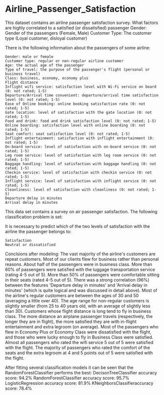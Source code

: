 # Airline_Passenger_Satisfaction
This dataset contains an airline passenger satisfaction survey. What factors are highly correlated to a satisfied (or dissatisfied) passenger
Gender: Gender of the passengers (Female, Male)
Customer Type: The customer type (Loyal customer, disloyal customer)



There is the following information about the passengers of some airline:

    Gender: male or female
    Customer type: regular or non-regular airline customer
    Age: the actual age of the passenger
    Type of travel: the purpose of the passenger's flight (personal or business travel)
    Class: business, economy, economy plus
    Flight distance
    Inflight wifi service: satisfaction level with Wi-Fi service on board (0: not rated; 1-5)
    Departure/Arrival time convenient: departure/arrival time satisfaction level (0: not rated; 1-5)
    Ease of Online booking: online booking satisfaction rate (0: not rated; 1-5)
    Gate location: level of satisfaction with the gate location (0: not rated; 1-5)
    Food and drink: food and drink satisfaction level (0: not rated; 1-5)
    Online boarding: satisfaction level with online boarding (0: not rated; 1-5)
    Seat comfort: seat satisfaction level (0: not rated; 1-5)
    Inflight entertainment: satisfaction with inflight entertainment (0: not rated; 1-5)
    On-board service: level of satisfaction with on-board service (0: not rated; 1-5)
    Leg room service: level of satisfaction with leg room service (0: not rated; 1-5)
    Baggage handling: level of satisfaction with baggage handling (0: not rated; 1-5)
    Checkin service: level of satisfaction with checkin service (0: not rated; 1-5)
    Inflight service: level of satisfaction with inflight service (0: not rated; 1-5)
    Cleanliness: level of satisfaction with cleanliness (0: not rated; 1-5)
    Departure delay in minutes
    Arrival delay in minutes

This data set contains a survey on air passenger satisfaction. The following classification problem is set:

It is necessary to predict which of the two levels of satisfaction with the airline the passenger belongs to:

    Satisfaction
    Neutral or dissatisfied


Conclsions after modeling:
The vast majority of the airline's customers are repeat customers.
Most of our clients flew for business rather than personal reasons.
About half of the passengers were in business class.
More than 60% of passengers were satisfied with the luggage transportation service (rating 4-5 out of 5).
More than 50% of passengers were comfortable sitting in their seats (rated 4-5 out of 5).
There was a strong correlation (96%) between the features 'Departure delay in minutes' and 'Arrival delay in minutes' (which is quite logical and was discussed in detail above).
Most of the airline's regular customers are between the ages of 30 and 50 (averaging a little over 40). The age range for non-regular customers is slightly smaller (from 25 to 40 years old, with an average of slightly less than 30).
Customers whose flight distance is long tend to fly in business class.
The more distance an airplane passenger travels (respectively, the longer they are in flight), the more satisfied they are with in-flight entertainment and extra legroom (on average).
Most of the passengers who flew in Economy Plus or Economy Class were dissatisfied with the flight, and those who were lucky enough to fly in Business Class were satisfied.
Almost all passengers who rated the wifi service 5 out of 5 were satisfied with the flight.
The majority of passengers who rated the comfort of the seats and the extra legroom at 4 and 5 points out of 5 were satisfied with the flight. 

After fitting several classification models it can be seen that the RandomForestClassifier performs the best:
DecisonTreeClassifier accuracy score: 94.2%
RandomForestClassifier accuracy score: 95.7%
LogisticRegression accuracy score: 81.9%
KNeighborsClassifieraccuracy score: 78.4%
